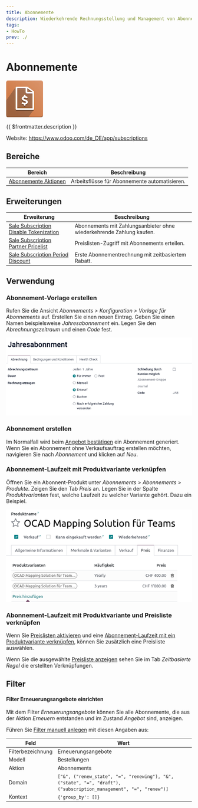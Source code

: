 ```yaml
---
title: Abonnemente
description: Wiederkehrende Rechnungsstellung und Management von Abonnenten auf einfache Art und Weise.
tags:
- HowTo
prev: ./
---
```

# Abonnemente

![icons_odoo_account_invoicing](attachments/icons_odoo_account_invoicing.png)

{{ $frontmatter.description }}

Website: <https://www.odoo.com/de_DE/app/subscriptions>

## Bereiche

| Bereich                                          | Beschreibung                                  |
| ------------------------------------------------ | --------------------------------------------- |
| [Abonnemente Aktionen](Subsciption%20Actions.md) | Arbeitsflüsse für Abonnemente automatisieren. |

## Erweiterungen

| Erweiterung                                                                               | Beschreibung                                                         |
| ----------------------------------------------------------------------------------------- | -------------------------------------------------------------------- |
| [Sale Subscription Disable Tokenization](Sale%20Subscription%20Disable%20Tokenization.md) | Abonnements mit Zahlungsanbieter ohne wiederkehrende Zahlung kaufen. |
| [Sale Subscription Partner Pricelist](Sale%20Subscription%20Partner%20Pricelist.md)       | Preislisten-Zugriff mit Abonnements erteilen.                        |
| [Sale Subscription Period Discount](Sale%20Subscription%20Period%20Discount.md)           | Erste Abonnementrechnung mit zeitbasiertem Rabatt.                   |

## Verwendung

### Abonnement-Vorlage erstellen

Rufen Sie die Ansicht *Abonnements > Konfiguration > Vorlage für Abonnements* auf. Erstellen Sie einen neuen Eintrag. Geben Sie einen Namen beispielsweise *Jahresabonnement* ein. Legen Sie den *Abrechnungszeitraum* und einen *Code* fest.

![](attachments/Abonnements%20Vorlage.png)

### Abonnement erstellen

Im Normalfall wird beim [Angebot bestätigen](Sale.md#Angebot%20bestätigen) ein Abonnement generiert. Wenn Sie ein Abonnement ohne Verkaufsauftrag erstellen möchten, navigieren Sie nach *Abonnement* und klicken auf *Neu*.

### Abonnement-Laufzeit mit Produktvariante verknüpfen

Öffnen Sie ein Abonnent-Produkt unter *Abonnements > Abonnements > Produkte*. Zeigen Sie den Tab *Preis* an. Legen Sie in der Spalte *Produktvarianten* fest, welche Laufzeit zu welcher Variante gehört. Dazu ein Beispiel.

![](attachments/Abonnements%20Produktvarainten.png)

### Abonnement-Laufzeit mit Produktvariante und Preisliste verknüpfen

Wenn Sie [Preislisten aktivieren](Sale%20Price.md#Preislisten%20aktivieren) und eine [Abonnement-Laufzeit mit ein Produktvariante verknüpfen](#Abonnement-Laufzeit%20mit%20Produktvariante%20verknüpfen), können Sie zusätzlich eine Preisliste auswählen.

Wenn Sie die ausgewählte [Preisliste anzeigen](Sale%20Price.md#Preisliste%20anzeigen) sehen Sie im Tab *Zeitbasierte Regel* die erstellten Verknüpfungen.

## Filter

#### Filter Erneuerungsangebote einrichten

Mit dem Filter *Erneuerungsangebote* können Sie alle Abonnemente, die aus der Aktion *Erneuern* entstanden und im Zustand *Angebot* sind, anzeigen.

Führen Sie [Filter manuell anlegen](Develpment%20Views.md#Filter%20manuell%20anlegen) mit diesen Angaben aus:

| Feld              | Wert                                                                                                               |
| ----------------- | ------------------------------------------------------------------------------------------------------------------ |
| Filterbezeichnung | Erneuerungsangebote                                                                                                |
| Modell            | Bestellungen                                                                                                       |
| Aktion            | Abonnements                                                                                                        |
| Domain            | `["&", ("renew_state", "=", "renewing"), "&", ("state", "=", "draft"), ("subscription_management", "=", "renew")]` |
| Kontext           | `{'group_by': []}`                                                                                                               |

